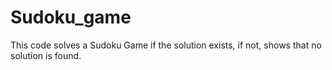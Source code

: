# Sudoku_game
This code solves a Sudoku Game if the solution exists, if not, shows that no solution is found.
